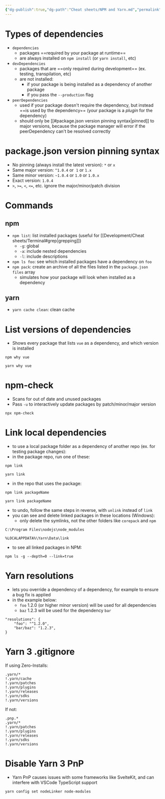 ```yaml
---
{"dg-publish":true,"dg-path":"Cheat sheets/NPM and Yarn.md","permalink":"/cheat-sheets/npm-and-yarn/","tags":["tech/web"]}
---
```



# Types of dependencies

- `dependencies`
    - packages ==required by your package at runtime==
    - are always installed on `npm install` (or `yarn install`, etc)
- `devDependencies`
    - packages that are ==only required during development== (ex. testing, transpilation, etc)
    - are not installed:
        - if your package is being installed as a dependency of another package
        - if you pass the `--production` flag
- `peerDependencies`
    - used if your package doesn't require the dependency, but instead ==is used by the dependency== (your package is a *plugin* for the dependency)
    - should only be [[#package.json version pinning syntax|pinned]] to major versions, because the package manager will error if the peerDependency can't be resolved correctly

# package.json version pinning syntax

- No pinning (always install the latest version): `*` or `x`
- Same major version: `^1.0.4` or  `1` or `1.x`
- Same minor version: `~1.0.4` or `1.0` or `1.0.x`
- Exact version: `1.0.4`
- `>`, `>=`, `<`, `<=`, etc. ignore the major/minor/patch division

# Commands

## npm

- `npm list`: list installed packages (useful for [[Development/Cheat sheets/Terminal#grep\|grepping]])
    - `-g`: global
    - `-a`: include nested dependencies
    - `-l`: include descriptions
- `npm ls foo`: see which installed packages have a dependency on `foo`
- `npm pack`: create an archive of all the files listed in the `package.json` `files` array
    - simulates how your package will look when installed as a dependency

## yarn

- `yarn cache clean`: clean cache

# List versions of dependencies

- Shows every package that lists `vue` as a dependency, and which version is installed

```shell
npm why vue
```

```shell
yarn why vue
```

# npm-check

- Scans for out of date and unused packages
- Pass `-u` to interactively update packages by patch/minor/major version

```shell
npx npm-check
```

# Link local dependencies

- to use a local package folder as a dependency of another repo (ex. for testing package changes):
- in the package repo, run one of these:

```shell
npm link
```

```shell
yarn link
```

- in the repo that uses the package:

```shell
npm link packageName
```

```shell
yarn link packageName
```

- to undo, follow the same steps in reverse, with `unlink` instead of `link`
- you can see and delete linked packages in these locations (Windows):
    - only delete the symlinks, not the other folders like `corepack` and `npm`

```
C:\Program Files\nodejs\node_modules
```

```
%LOCALAPPDATA%\Yarn\Data\link
```

- to see all linked packages in NPM:

```shell
npm ls -g --depth=0 --link=true
```

# Yarn resolutions

- lets you override a dependency of a dependency, for example to ensure a bug fix is applied
- in the example below:
    - `foo` 1.2.0 (or higher minor version) will be used for all dependencies
    - `baz` 1.2.3 will be used for the dependency `bar`

```
"resolutions": {
    "foo": "^1.2.0",
    "bar/baz": "1.2.3",
}
```

# Yarn 3 .gitignore

If using Zero-Installs:

```gitignore
.yarn/*
!.yarn/cache
!.yarn/patches
!.yarn/plugins
!.yarn/releases
!.yarn/sdks
!.yarn/versions
```

If not:

```gitignore
.pnp.*
.yarn/*
!.yarn/patches
!.yarn/plugins
!.yarn/releases
!.yarn/sdks
!.yarn/versions
```

# Disable Yarn 3 PnP

- Yarn PnP causes issues with some frameworks like SvelteKit, and can interfere with VSCode TypeScript support

```shell
yarn config set nodeLinker node-modules
```
